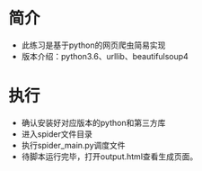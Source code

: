 # 简介
- 此练习是基于python的网页爬虫简易实现
- 版本介绍：python3.6、urllib、beautifulsoup4
# 执行
- 确认安装好对应版本的python和第三方库
- 进入spider文件目录
- 执行spider_main.py调度文件
- 待脚本运行完毕，打开output.html查看生成页面。
